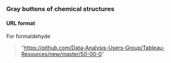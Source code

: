 ### Gray buttons of chemical structures

#### URL format
For formaldehyde
> "https://github.com/Data-Analysis-Users-Group/Tableau-Resources/new/master/50-00-0"
